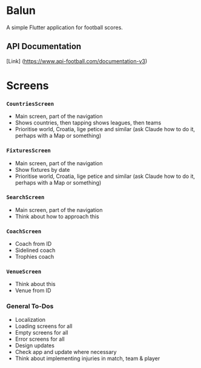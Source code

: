 # Balun

A simple Flutter application for football scores.

## API Documentation
[Link] (https://www.api-football.com/documentation-v3)

# Screens

### `CountriesScreen`

* Main screen, part of the navigation
* Shows countries, then tapping shows leagues, then teams
* Prioritise world, Croatia, lige petice and similar (ask Claude how to do it, perhaps with a Map or something)

### `FixturesScreen`

* Main screen, part of the navigation
* Show fixtures by date
* Prioritise world, Croatia, lige petice and similar (ask Claude how to do it, perhaps with a Map or something)

### `SearchScreen`

* Main screen, part of the navigation
* Think about how to approach this

### `CoachScreen`

* Coach from ID
* Sidelined coach
* Trophies coach

### `VenueScreen`

* Think about this
* Venue from ID

### General To-Dos

* Localization
* Loading screens for all
* Empty screens for all
* Error screens for all
* Design updates
* Check app and update where necessary
* Think about implementing injuries in match, team & player

